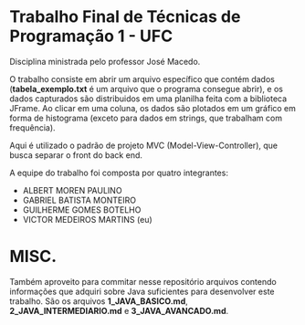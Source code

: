 # Trabalho Final de Técnicas de Programação 1 - UFC

Disciplina ministrada pelo professor José Macedo.

O trabalho consiste em abrir um arquivo específico que contém dados (**tabela_exemplo.txt** é um arquivo que o programa consegue abrir), e os dados capturados são distribuidos em uma planilha feita com a biblioteca JFrame. Ao clicar em uma coluna, os dados são plotados em um gráfico em forma de histograma (exceto para dados em strings, que trabalham com frequência).

Aqui é utilizado o padrão de projeto MVC (Model-View-Controller), que busca separar o front do back end.

A equipe do trabalho foi composta por quatro integrantes:

- ALBERT MOREN PAULINO
- GABRIEL BATISTA MONTEIRO
- GUILHERME GOMES BOTELHO 
- VICTOR MEDEIROS MARTINS (eu)

# MISC.

Também aproveito para commitar nesse repositório arquivos contendo informações que adquiri sobre Java suficientes para desenvolver este trabalho. São os arquivos **1_JAVA_BASICO.md**, **2_JAVA_INTERMEDIARIO.md** e **3_JAVA_AVANCADO.md**.